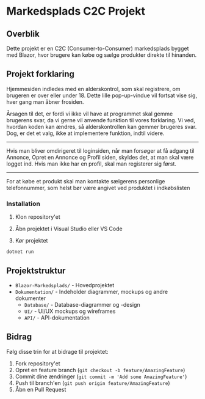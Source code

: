 # Markedsplads C2C Projekt

## Overblik
Dette projekt er en C2C (Consumer-to-Consumer) markedsplads bygget med Blazor, hvor brugere kan købe og sælge produkter direkte til hinanden.

## Projekt forklaring
Hjemmesiden indledes med en alderskontrol, som skal registrere, om brugeren er over eller under 18. Dette lille pop-up-vindue vil fortsat vise sig, hver gang man åbner frosiden.

Årsagen til det, er fordi vi ikke vil have at programmet skal gemme brugerens svar, da vi gerne vil anvende funktion til vores forklaring. Vi ved, hvordan koden kan ændres, så alderskontrollen
kan gemmer brugeres svar. Dog, er det et valg, ikke at implementere funktion, indtil videre.
____________________________________________________
Hvis man bliver omdirigeret til loginsiden, når man forsøger at få adgang til Annonce, Opret en Annonce og Profil siden, skyldes det, at man skal være logget ind. Hvis man ikke har en profil, skal man registerer sig først.
___________________________________________________
For at købe et produkt skal man kontakte sælgerens personlige telefonnummer, som helst bør være angivet ved produktet i indkøbslisten

### Installation
1. Klon repository'et

2. Åbn projektet i Visual Studio eller VS Code

3. Kør projektet
```
dotnet run
```

## Projektstruktur
- `Blazor-Markedsplads/` - Hovedprojektet
- `Dokumentation/` - Indeholder diagrammer, mockups og andre dokumenter
  - `Database/` - Database-diagrammer og -design
  - `UI/` - UI/UX mockups og wireframes
  - `API/` - API-dokumentation

## Bidrag
Følg disse trin for at bidrage til projektet:
1. Fork repository'et
2. Opret en feature branch (`git checkout -b feature/AmazingFeature`)
3. Commit dine ændringer (`git commit -m 'Add some AmazingFeature'`)
4. Push til branch'en (`git push origin feature/AmazingFeature`)
5. Åbn en Pull Request 
